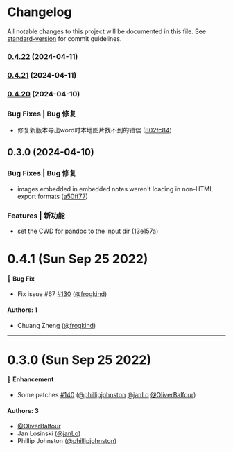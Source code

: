 # Changelog

All notable changes to this project will be documented in this file. See [standard-version](https://github.com/conventional-changelog/standard-version) for commit guidelines.

### [0.4.22](https://github.com/zwOrion/obsidian-pandoc/compare/v0.4.21...v0.4.22) (2024-04-11)

### [0.4.21](https://github.com/zwOrion/obsidian-pandoc/compare/v0.4.20...v0.4.21) (2024-04-11)

### [0.4.20](https://github.com/zwOrion/obsidian-pandoc/compare/v0.3.0...v0.4.20) (2024-04-10)


### Bug Fixes | Bug 修复

* 修复新版本导出word时本地图片找不到的错误 ([802fc84](https://github.com/zwOrion/obsidian-pandoc/commit/802fc84a11e45e2455e141a2e85213711d88c2e2))

## 0.3.0 (2024-04-10)


### Bug Fixes | Bug 修复

* images embedded in embedded notes weren't loading in non-HTML export formats ([a50ff77](https://github.com/zwOrion/obsidian-pandoc/commit/a50ff77d44e7d50b980157549dd1fb5e1a9909f0))


### Features | 新功能

* set the CWD for pandoc to the input dir ([13e157a](https://github.com/zwOrion/obsidian-pandoc/commit/13e157a30175806c2c4cdbf009c0486bd467caf9))

# 0.4.1 (Sun Sep 25 2022)

#### 🐛 Bug Fix

- Fix issue #67 [#130](https://github.com/OliverBalfour/obsidian-pandoc/pull/130) ([@frogkind](https://github.com/frogkind))

#### Authors: 1

- Chuang Zheng ([@frogkind](https://github.com/frogkind))

---

# 0.3.0 (Sun Sep 25 2022)

#### 🚀 Enhancement

- Some patches [#140](https://github.com/OliverBalfour/obsidian-pandoc/pull/140) ([@phillipjohnston](https://github.com/phillipjohnston) [@janLo](https://github.com/janLo) [@OliverBalfour](https://github.com/OliverBalfour))

#### Authors: 3

- [@OliverBalfour](https://github.com/OliverBalfour)
- Jan Losinski ([@janLo](https://github.com/janLo))
- Phillip Johnston ([@phillipjohnston](https://github.com/phillipjohnston))
